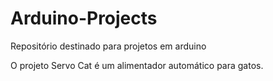 # Arduino-Projects
Repositório destinado para projetos em arduino

O projeto Servo Cat é um alimentador automático para gatos.
